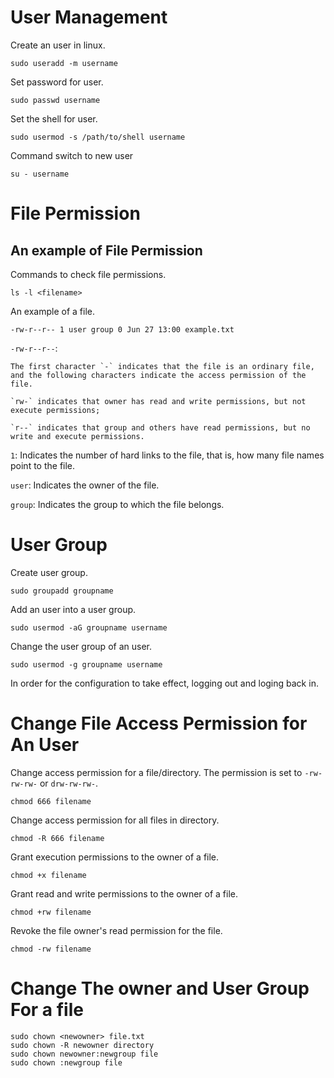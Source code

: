 # User Management

Create an user in linux.
```
sudo useradd -m username
``` 

Set password for user.
```
sudo passwd username
```

Set the shell for user.
```
sudo usermod -s /path/to/shell username
```

Command switch to new user
```
su - username
```

# File Permission

## An example of File Permission

Commands to check file permissions.
```
ls -l <filename>
```

An example of a file.
```
-rw-r--r-- 1 user group 0 Jun 27 13:00 example.txt
```

`-rw-r--r--`: 
    
    The first character `-` indicates that the file is an ordinary file, and the following characters indicate the access permission of the file.

    `rw-` indicates that owner has read and write permissions, but not execute permissions; 

    `r--` indicates that group and others have read permissions, but no write and execute permissions.

`1`: Indicates the number of hard links to the file, that is, how many file names point to the file.

`user`: Indicates the owner of the file.

`group`: Indicates the group to which the file belongs.


# User Group

Create user group.
```
sudo groupadd groupname
```

Add an user into a user group.
```
sudo usermod -aG groupname username
```

Change the user group of an user.
```
sudo usermod -g groupname username
```

In order for the configuration to take effect, logging out and loging back in.


# Change File Access Permission for An User

Change access permission for a file/directory. The permission is set to `-rw-rw-rw-` or `drw-rw-rw-`.
```
chmod 666 filename
```

Change access permission for all files in directory.
```
chmod -R 666 filename
```

Grant execution permissions to the owner of a file.
```
chmod +x filename
```

Grant read and write permissions to the owner of a file.
```
chmod +rw filename
```

Revoke the file owner's read permission for the file.
```
chmod -rw filename
```

# Change The owner and User Group For a file

```
sudo chown <newowner> file.txt
sudo chown -R newowner directory
sudo chown newowner:newgroup file
sudo chown :newgroup file
```